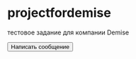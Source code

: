 # projectfordemise
тестовое задание для компании Demise
<form action="https://chudilovartyom.github.io/projectfordemise/fordemise.html" target="_blank">
   <button>Написать сообщение</button>
